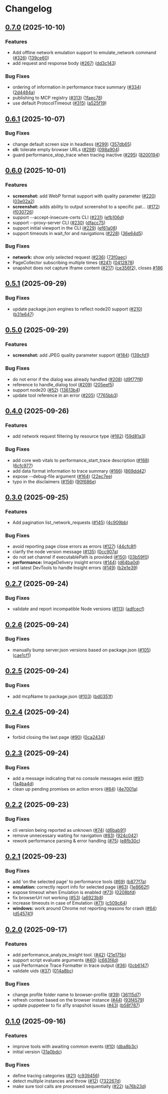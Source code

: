 # Changelog

## [0.7.0](https://github.com/ChromeDevTools/chrome-devtools-mcp/compare/chrome-devtools-mcp-v0.6.1...chrome-devtools-mcp-v0.7.0) (2025-10-10)


### Features

* Add offline network emulation support to emulate_network command ([#326](https://github.com/ChromeDevTools/chrome-devtools-mcp/issues/326)) ([139ce60](https://github.com/ChromeDevTools/chrome-devtools-mcp/commit/139ce607814bf25ba541a7264ce96a04b2fac871))
* add request and response body ([#267](https://github.com/ChromeDevTools/chrome-devtools-mcp/issues/267)) ([dd3c143](https://github.com/ChromeDevTools/chrome-devtools-mcp/commit/dd3c14336ee44d057d06231a5bfd5c5bcf661029))


### Bug Fixes

* ordering of information in performance trace summary ([#334](https://github.com/ChromeDevTools/chrome-devtools-mcp/issues/334)) ([2d4484a](https://github.com/ChromeDevTools/chrome-devtools-mcp/commit/2d4484a123968754b4840d112b9c1ca59fb29997))
* publishing to MCP registry ([#313](https://github.com/ChromeDevTools/chrome-devtools-mcp/issues/313)) ([1faec78](https://github.com/ChromeDevTools/chrome-devtools-mcp/commit/1faec78f84569a03f63585fb84df35992bcfe81a))
* use default ProtocolTimeout ([#315](https://github.com/ChromeDevTools/chrome-devtools-mcp/issues/315)) ([a525f19](https://github.com/ChromeDevTools/chrome-devtools-mcp/commit/a525f199458afb266db4540bf0fa8007323f3301))

## [0.6.1](https://github.com/ChromeDevTools/chrome-devtools-mcp/compare/chrome-devtools-mcp-v0.6.0...chrome-devtools-mcp-v0.6.1) (2025-10-07)


### Bug Fixes

* change default screen size in headless ([#299](https://github.com/ChromeDevTools/chrome-devtools-mcp/issues/299)) ([357db65](https://github.com/ChromeDevTools/chrome-devtools-mcp/commit/357db65d18f87b1299a0f6212b7ec982ef187171))
* **cli:** tolerate empty browser URLs ([#298](https://github.com/ChromeDevTools/chrome-devtools-mcp/issues/298)) ([098a904](https://github.com/ChromeDevTools/chrome-devtools-mcp/commit/098a904b363f3ad81595ed58c25d34dd7d82bcd8))
* guard performance_stop_trace when tracing inactive ([#295](https://github.com/ChromeDevTools/chrome-devtools-mcp/issues/295)) ([8200194](https://github.com/ChromeDevTools/chrome-devtools-mcp/commit/8200194c8037cc30b8ab815e5ee0d0b2b000bea6))

## [0.6.0](https://github.com/ChromeDevTools/chrome-devtools-mcp/compare/chrome-devtools-mcp-v0.5.1...chrome-devtools-mcp-v0.6.0) (2025-10-01)


### Features

* **screenshot:** add WebP format support with quality parameter ([#220](https://github.com/ChromeDevTools/chrome-devtools-mcp/issues/220)) ([03e02a2](https://github.com/ChromeDevTools/chrome-devtools-mcp/commit/03e02a2d769fbfc0c98599444dfed5413d15ae6e))
* **screenshot:** adds ability to output screenshot to a specific pat… ([#172](https://github.com/ChromeDevTools/chrome-devtools-mcp/issues/172)) ([f030726](https://github.com/ChromeDevTools/chrome-devtools-mcp/commit/f03072698ddda8587ce23229d733405f88b7c89e))
* support --accept-insecure-certs CLI ([#231](https://github.com/ChromeDevTools/chrome-devtools-mcp/issues/231)) ([efb106d](https://github.com/ChromeDevTools/chrome-devtools-mcp/commit/efb106dc94af0057f88c89f810beb65114eeaa4b))
* support --proxy-server CLI ([#230](https://github.com/ChromeDevTools/chrome-devtools-mcp/issues/230)) ([dfacc75](https://github.com/ChromeDevTools/chrome-devtools-mcp/commit/dfacc75ee9f46137b5194e35fc604b89a00ff53f))
* support initial viewport in the CLI ([#229](https://github.com/ChromeDevTools/chrome-devtools-mcp/issues/229)) ([ef61a08](https://github.com/ChromeDevTools/chrome-devtools-mcp/commit/ef61a08707056c5078d268a83a2c95d10e224f31))
* support timeouts in wait_for and navigations ([#228](https://github.com/ChromeDevTools/chrome-devtools-mcp/issues/228)) ([36e64d5](https://github.com/ChromeDevTools/chrome-devtools-mcp/commit/36e64d5ae21e8bb244a18201a23a16932947e938))


### Bug Fixes

* **network:** show only selected request ([#236](https://github.com/ChromeDevTools/chrome-devtools-mcp/issues/236)) ([73f0aec](https://github.com/ChromeDevTools/chrome-devtools-mcp/commit/73f0aecd8a48b9d1ee354897fe14d785c80e863e))
* PageCollector subscribing multiple times ([#241](https://github.com/ChromeDevTools/chrome-devtools-mcp/issues/241)) ([0412878](https://github.com/ChromeDevTools/chrome-devtools-mcp/commit/0412878bf51ae46e48a171183bb38cfbbee1038a))
* snapshot does not capture Iframe content ([#217](https://github.com/ChromeDevTools/chrome-devtools-mcp/issues/217)) ([ce356f2](https://github.com/ChromeDevTools/chrome-devtools-mcp/commit/ce356f256545e805db74664797de5f42e7b92bed)), closes [#186](https://github.com/ChromeDevTools/chrome-devtools-mcp/issues/186)

## [0.5.1](https://github.com/ChromeDevTools/chrome-devtools-mcp/compare/chrome-devtools-mcp-v0.5.0...chrome-devtools-mcp-v0.5.1) (2025-09-29)


### Bug Fixes

* update package.json engines to reflect node20 support ([#210](https://github.com/ChromeDevTools/chrome-devtools-mcp/issues/210)) ([b31e647](https://github.com/ChromeDevTools/chrome-devtools-mcp/commit/b31e64713e0524f28cbf760fad27b25829ec419d))

## [0.5.0](https://github.com/ChromeDevTools/chrome-devtools-mcp/compare/chrome-devtools-mcp-v0.4.0...chrome-devtools-mcp-v0.5.0) (2025-09-29)


### Features

* **screenshot:** add JPEG quality parameter support ([#184](https://github.com/ChromeDevTools/chrome-devtools-mcp/issues/184)) ([139cfd1](https://github.com/ChromeDevTools/chrome-devtools-mcp/commit/139cfd135cdb07573fe87d824631fcdb6153186e))


### Bug Fixes

* do not error if the dialog was already handled ([#208](https://github.com/ChromeDevTools/chrome-devtools-mcp/issues/208)) ([d9f77f8](https://github.com/ChromeDevTools/chrome-devtools-mcp/commit/d9f77f85098ffe851308c5de05effb03ac21237b))
* reference to handle_dialog tool ([#209](https://github.com/ChromeDevTools/chrome-devtools-mcp/issues/209)) ([205eef5](https://github.com/ChromeDevTools/chrome-devtools-mcp/commit/205eef5cdff19ccb7ddbd113bb1450cb87e8f398))
* support node20 ([#52](https://github.com/ChromeDevTools/chrome-devtools-mcp/issues/52)) ([13613b4](https://github.com/ChromeDevTools/chrome-devtools-mcp/commit/13613b4a33ab7cf2d4fb1f4849bfa6b82f546945))
* update tool reference in an error ([#205](https://github.com/ChromeDevTools/chrome-devtools-mcp/issues/205)) ([7765bb3](https://github.com/ChromeDevTools/chrome-devtools-mcp/commit/7765bb381ad9d01219547faf879a74978188754a))

## [0.4.0](https://github.com/ChromeDevTools/chrome-devtools-mcp/compare/chrome-devtools-mcp-v0.3.0...chrome-devtools-mcp-v0.4.0) (2025-09-26)


### Features

* add network request filtering by resource type ([#162](https://github.com/ChromeDevTools/chrome-devtools-mcp/issues/162)) ([59d81a3](https://github.com/ChromeDevTools/chrome-devtools-mcp/commit/59d81a33258a199a3f993c9e02a415f62ef05ce4))


### Bug Fixes

* add core web vitals to performance_start_trace description ([#168](https://github.com/ChromeDevTools/chrome-devtools-mcp/issues/168)) ([6cfc977](https://github.com/ChromeDevTools/chrome-devtools-mcp/commit/6cfc9774f4ec7944c70842999506b2bc2018a667))
* add data format information to trace summary ([#166](https://github.com/ChromeDevTools/chrome-devtools-mcp/issues/166)) ([869dd42](https://github.com/ChromeDevTools/chrome-devtools-mcp/commit/869dd4273e42309c1bb57d44e0e5a6a9506ffad7))
* expose --debug-file argument ([#164](https://github.com/ChromeDevTools/chrome-devtools-mcp/issues/164)) ([22ec7ee](https://github.com/ChromeDevTools/chrome-devtools-mcp/commit/22ec7ee45cc04892000cf6dc32f3fe58d33855c1))
* typo in the disclaimers ([#156](https://github.com/ChromeDevTools/chrome-devtools-mcp/issues/156)) ([90f686e](https://github.com/ChromeDevTools/chrome-devtools-mcp/commit/90f686e5df3d880c35ec566c837ee5a98824be28))

## [0.3.0](https://github.com/ChromeDevTools/chrome-devtools-mcp/compare/chrome-devtools-mcp-v0.2.7...chrome-devtools-mcp-v0.3.0) (2025-09-25)


### Features

* Add pagination list_network_requests ([#145](https://github.com/ChromeDevTools/chrome-devtools-mcp/issues/145)) ([4c909bb](https://github.com/ChromeDevTools/chrome-devtools-mcp/commit/4c909bb8d7c4a420cb8e3219ec98abf28f5cc664))


### Bug Fixes

* avoid reporting page close errors as errors ([#127](https://github.com/ChromeDevTools/chrome-devtools-mcp/issues/127)) ([44cfc8f](https://github.com/ChromeDevTools/chrome-devtools-mcp/commit/44cfc8f945edf9370efe26247f322a59a4a4a7be))
* clarify the node version message ([#135](https://github.com/ChromeDevTools/chrome-devtools-mcp/issues/135)) ([0cc907a](https://github.com/ChromeDevTools/chrome-devtools-mcp/commit/0cc907a9ad79289a6785e9690c3c6940f0a5de52))
* do not set channel if executablePath is provided ([#150](https://github.com/ChromeDevTools/chrome-devtools-mcp/issues/150)) ([03b59f0](https://github.com/ChromeDevTools/chrome-devtools-mcp/commit/03b59f0bca024173ad45d7a617994e919d9cbbad))
* **performance:** ImageDelivery insight errors ([#144](https://github.com/ChromeDevTools/chrome-devtools-mcp/issues/144)) ([d64ba0d](https://github.com/ChromeDevTools/chrome-devtools-mcp/commit/d64ba0d9027540eb707381e2577ae3c1fe014346))
* roll latest DevTools to handle Insight errors ([#149](https://github.com/ChromeDevTools/chrome-devtools-mcp/issues/149)) ([b2e1e39](https://github.com/ChromeDevTools/chrome-devtools-mcp/commit/b2e1e3944c7fa170584ce36c7b8923b0e6d6c6cb))

## [0.2.7](https://github.com/ChromeDevTools/chrome-devtools-mcp/compare/chrome-devtools-mcp-v0.2.6...chrome-devtools-mcp-v0.2.7) (2025-09-24)


### Bug Fixes

* validate and report incompatible Node versions ([#113](https://github.com/ChromeDevTools/chrome-devtools-mcp/issues/113)) ([adfcecf](https://github.com/ChromeDevTools/chrome-devtools-mcp/commit/adfcecf9871938b1ad5d1460e0050b849fb2aa49))

## [0.2.6](https://github.com/ChromeDevTools/chrome-devtools-mcp/compare/chrome-devtools-mcp-v0.2.5...chrome-devtools-mcp-v0.2.6) (2025-09-24)


### Bug Fixes

* manually bump server.json versions based on package.json ([#105](https://github.com/ChromeDevTools/chrome-devtools-mcp/issues/105)) ([cae1cf1](https://github.com/ChromeDevTools/chrome-devtools-mcp/commit/cae1cf13d5a97add3b96f20c425f720a1ceabf94))

## [0.2.5](https://github.com/ChromeDevTools/chrome-devtools-mcp/compare/chrome-devtools-mcp-v0.2.4...chrome-devtools-mcp-v0.2.5) (2025-09-24)


### Bug Fixes

* add mcpName to package.json ([#103](https://github.com/ChromeDevTools/chrome-devtools-mcp/issues/103)) ([bd0351f](https://github.com/ChromeDevTools/chrome-devtools-mcp/commit/bd0351fd36ae35e41e613f0d15df40aeca17ba94))

## [0.2.4](https://github.com/ChromeDevTools/chrome-devtools-mcp/compare/chrome-devtools-mcp-v0.2.3...chrome-devtools-mcp-v0.2.4) (2025-09-24)


### Bug Fixes

* forbid closing the last page ([#90](https://github.com/ChromeDevTools/chrome-devtools-mcp/issues/90)) ([0ca2434](https://github.com/ChromeDevTools/chrome-devtools-mcp/commit/0ca2434a29eb4bc6e570a4ebe21a135d85f4c0f3))

## [0.2.3](https://github.com/ChromeDevTools/chrome-devtools-mcp/compare/chrome-devtools-mcp-v0.2.2...chrome-devtools-mcp-v0.2.3) (2025-09-24)


### Bug Fixes

* add a message indicating that no console messages exist ([#91](https://github.com/ChromeDevTools/chrome-devtools-mcp/issues/91)) ([1a4ba4d](https://github.com/ChromeDevTools/chrome-devtools-mcp/commit/1a4ba4d3e05f51a85747816f8638f31230881437))
* clean up pending promises on action errors ([#84](https://github.com/ChromeDevTools/chrome-devtools-mcp/issues/84)) ([4e7001a](https://github.com/ChromeDevTools/chrome-devtools-mcp/commit/4e7001ac375ec51f55b29e9faf68aff0dd09fa0f))

## [0.2.2](https://github.com/ChromeDevTools/chrome-devtools-mcp/compare/chrome-devtools-mcp-v0.2.1...chrome-devtools-mcp-v0.2.2) (2025-09-23)


### Bug Fixes

* cli version being reported as unknown ([#74](https://github.com/ChromeDevTools/chrome-devtools-mcp/issues/74)) ([d6bab91](https://github.com/ChromeDevTools/chrome-devtools-mcp/commit/d6bab912df55dc2e96a8d7893d1906f1fc608d0a))
* remove unnecessary waiting for navigation ([#83](https://github.com/ChromeDevTools/chrome-devtools-mcp/issues/83)) ([924c042](https://github.com/ChromeDevTools/chrome-devtools-mcp/commit/924c042492222a555074063841ce765342e3b5b9))
* rework performance parsing & error handling ([#75](https://github.com/ChromeDevTools/chrome-devtools-mcp/issues/75)) ([e8fb30c](https://github.com/ChromeDevTools/chrome-devtools-mcp/commit/e8fb30c1bfdc2b4ea8c2daf74b24aa82210f99be))

## [0.2.1](https://github.com/ChromeDevTools/chrome-devtools-mcp/compare/chrome-devtools-mcp-v0.2.0...chrome-devtools-mcp-v0.2.1) (2025-09-23)


### Bug Fixes

* add 'on the selected page' to performance tools ([#69](https://github.com/ChromeDevTools/chrome-devtools-mcp/issues/69)) ([b877f7a](https://github.com/ChromeDevTools/chrome-devtools-mcp/commit/b877f7a3053d0cdf2aad1fefc26cf7b913eb95ce))
* **emulation:** correctly report info for selected page ([#63](https://github.com/ChromeDevTools/chrome-devtools-mcp/issues/63)) ([1e8662f](https://github.com/ChromeDevTools/chrome-devtools-mcp/commit/1e8662f06860aecb5c01ed4ff1515ceb9dac26e4))
* expose timeout when Emulation is enabled ([#73](https://github.com/ChromeDevTools/chrome-devtools-mcp/issues/73)) ([0208bfd](https://github.com/ChromeDevTools/chrome-devtools-mcp/commit/0208bfdcf6924953879408c18f4c20da544bf4ff))
* fix browserUrl not working ([#53](https://github.com/ChromeDevTools/chrome-devtools-mcp/issues/53)) ([a6923b8](https://github.com/ChromeDevTools/chrome-devtools-mcp/commit/a6923b8d9397d12ee0f9fe67dd62b10088ec6e87))
* increase timeouts in case of Emulation ([#71](https://github.com/ChromeDevTools/chrome-devtools-mcp/issues/71)) ([c509c64](https://github.com/ChromeDevTools/chrome-devtools-mcp/commit/c509c64576e1be1ddc283653004ef08a117907a2))
* **windows:** work around Chrome not reporting reasons for crash ([#64](https://github.com/ChromeDevTools/chrome-devtools-mcp/issues/64)) ([d545741](https://github.com/ChromeDevTools/chrome-devtools-mcp/commit/d5457412a4a76726547190fb3a46bb78c9d6645c))

## [0.2.0](https://github.com/ChromeDevTools/chrome-devtools-mcp/compare/chrome-devtools-mcp-v0.1.0...chrome-devtools-mcp-v0.2.0) (2025-09-17)


### Features

* add performance_analyze_insight tool. ([#42](https://github.com/ChromeDevTools/chrome-devtools-mcp/issues/42)) ([21e175b](https://github.com/ChromeDevTools/chrome-devtools-mcp/commit/21e175b862c624d7a2d07802141187edf2d2e489))
* support script evaluate arguments ([#40](https://github.com/ChromeDevTools/chrome-devtools-mcp/issues/40)) ([c663f4d](https://github.com/ChromeDevTools/chrome-devtools-mcp/commit/c663f4d7f9c0b868e8b4750f6441525939bfe920))
* use Performance Trace Formatter in trace output ([#36](https://github.com/ChromeDevTools/chrome-devtools-mcp/issues/36)) ([0cb6147](https://github.com/ChromeDevTools/chrome-devtools-mcp/commit/0cb6147b870e17bc3a624e9c6396d963a3e16b44))
* validate uids ([#37](https://github.com/ChromeDevTools/chrome-devtools-mcp/issues/37)) ([014a8bc](https://github.com/ChromeDevTools/chrome-devtools-mcp/commit/014a8bc52ecc58080cedeb8023d44f4a55055a05))


### Bug Fixes

* change profile folder name to browser-profile ([#39](https://github.com/ChromeDevTools/chrome-devtools-mcp/issues/39)) ([36115d7](https://github.com/ChromeDevTools/chrome-devtools-mcp/commit/36115d757abbae0502ffee814f55368d2ca59b9e))
* refresh context based on the browser instance ([#44](https://github.com/ChromeDevTools/chrome-devtools-mcp/issues/44)) ([93f4579](https://github.com/ChromeDevTools/chrome-devtools-mcp/commit/93f4579dd9aca3beef2bd9f2930ddfcc4069c0e3))
* update puppeteer to fix a11y snapshot issues ([#43](https://github.com/ChromeDevTools/chrome-devtools-mcp/issues/43)) ([b58f787](https://github.com/ChromeDevTools/chrome-devtools-mcp/commit/b58f787234a34d5fcb01b336f5fb14e1c55ecdd5))

## [0.1.0](https://github.com/ChromeDevTools/chrome-devtools-mcp/compare/chrome-devtools-mcp-v0.0.2...chrome-devtools-mcp-v0.1.0) (2025-09-16)


### Features

* improve tools with awaiting common events ([#10](https://github.com/ChromeDevTools/chrome-devtools-mcp/issues/10)) ([dba8b3c](https://github.com/ChromeDevTools/chrome-devtools-mcp/commit/dba8b3c5fad0d1bca26aaf172751c51188799927))
* initial version ([31a0bdc](https://github.com/ChromeDevTools/chrome-devtools-mcp/commit/31a0bdce266a33eaca9a7daae4611abb78ff5a25))


### Bug Fixes

* define tracing categories ([#21](https://github.com/ChromeDevTools/chrome-devtools-mcp/issues/21)) ([c939456](https://github.com/ChromeDevTools/chrome-devtools-mcp/commit/c93945657cc96ac7ba213730a750c16e9ab87526))
* detect multiple instances and throw ([#12](https://github.com/ChromeDevTools/chrome-devtools-mcp/issues/12)) ([732267d](https://github.com/ChromeDevTools/chrome-devtools-mcp/commit/732267db5fea0048ed1fcc530bcdd074df4126be))
* make sure tool calls are processed sequentially ([#22](https://github.com/ChromeDevTools/chrome-devtools-mcp/issues/22)) ([a76b23d](https://github.com/ChromeDevTools/chrome-devtools-mcp/commit/a76b23dccf074a13304b0341178665465a2c3399))
